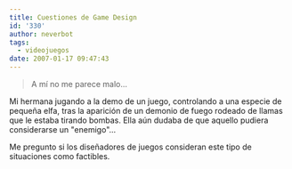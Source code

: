 ```yaml
---
title: Cuestiones de Game Design
id: '330'
author: neverbot
tags:
  - videojuegos
date: 2007-01-17 09:47:43
---
```


> A mí no me parece malo...

Mi hermana jugando a la demo de un juego, controlando a una especie de pequeña elfa, tras la aparición de un demonio de fuego rodeado de llamas que le estaba tirando bombas. Ella aún dudaba de que aquello pudiera considerarse un "enemigo"...

Me pregunto si los diseñadores de juegos consideran este tipo de situaciones como factibles.
